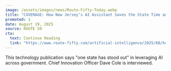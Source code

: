 ```yaml
---
image: /assets/images/news/Route-Fifty-Today.webp
title: "COVERAGE: How New Jersey’s AI Assistant Saves the State Time and Money"
promoted: 1
date: August 19, 2025
source: ROUTE 50
cta:
  text: Continue Reading
  link: "https://www.route-fifty.com/artificial-intelligence/2025/08/how-new-jerseys-ai-assistant-saves-state-time-and-money/407538/"
---
```


This technology publication says "one state has stood out" in leveraging AI across government. Chief Innovation Officer Dave Cole is interviewed.
